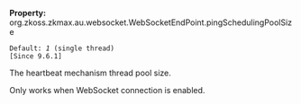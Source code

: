 **Property:**
org.zkoss.zkmax.au.websocket.WebSocketEndPoint.pingSchedulingPoolSize

`Default: `<i>`1`</i>` (single thread)`  
`[Since 9.6.1]`

The heartbeat mechanism thread pool size.

Only works when WebSocket connection is enabled.
